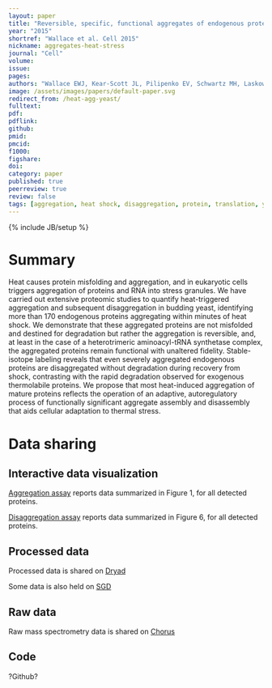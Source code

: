 ```yaml
---
layout: paper
title: "Reversible, specific, functional aggregates of endogenous proteins form upon heat stress"
year: "2015"
shortref: "Wallace et al. Cell 2015"
nickname: aggregates-heat-stress
journal: "Cell"
volume: 
issue: 
pages: 
authors: "Wallace EWJ, Kear-Scott JL, Pilipenko EV, Schwartz MH, Laskowski PR, Rojek AE, Katanski CD, Riback JA, Dion MF, Franks AM, Airoldi EM, Pan T, Budnik BA, Drummond DA"
image: /assets/images/papers/default-paper.svg
redirect_from: /heat-agg-yeast/
fulltext: 
pdf: 
pdflink: 
github: 
pmid: 
pmcid: 
f1000: 
figshare: 
doi: 
category: paper
published: true
peerreview: true
review: false
tags: [aggregation, heat shock, disaggregation, protein, translation, yeast]
---
```

{% include JB/setup %}

# Summary 

Heat causes protein misfolding and aggregation, and in eukaryotic cells triggers aggregation of proteins and RNA into stress granules. We have carried out extensive proteomic studies to quantify heat-triggered aggregation and subsequent disaggregation in budding yeast, identifying more than 170 endogenous proteins aggregating within minutes of heat shock. We demonstrate that these aggregated proteins are not misfolded and destined for degradation but rather the aggregation is reversible, and, at least in the case of a heterotrimeric aminoacyl-tRNA synthetase complex, the aggregated proteins remain functional with unaltered fidelity. Stable-isotope labeling reveals that even severely aggregated endogenous proteins are disaggregated without degradation during recovery from shock, contrasting with the rapid degradation observed for exogenous thermolabile proteins. We propose that most heat-induced aggregation of mature proteins reflects the operation of an adaptive, autoregulatory process of functionally significant aggregate assembly and disassembly that aids cellular adaptation to thermal stress.

# Data sharing

## Interactive data visualization

[Aggregation assay][1] reports data summarized in Figure 1, for all detected proteins.

[Disaggregation assay][2] reports data summarized in Figure 6, for all detected proteins.

## Processed data

Processed data is shared on [Dryad](http://datadryad.org/)

Some data is also held on [SGD](http://www.yeastgenome.org/)

## Raw data

Raw mass spectrometry data is shared on [Chorus](https://chorusproject.org/)

## Code

?Github?


[1]: /data/heat-aggregation-yeast-visualization
[2]: /data/postheat-disaggregation-yeast-visualization